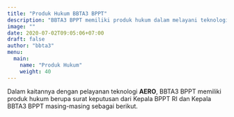 ```yaml
---
title: "Produk Hukum BBTA3 BPPT"
description: "BBTA3 BPPT memiliki produk hukum dalam melayani teknologi Aerodinamika, Aeroelastika, Aeroakustika, Aeromekanika dan Aerotronika di Indonesia."
image: ""
date: 2020-07-02T09:05:06+07:00
draft: false
author: "bbta3"
menu:
  main:
    name: "Produk Hukum"
    weight: 40
---
```


Dalam kaitannya dengan pelayanan teknologi **AERO**, BBTA3 BPPT memiliki produk hukum berupa surat keputusan dari Kepala
BPPT RI dan Kepala BBTA3 BPPT masing-masing sebagai berikut.
